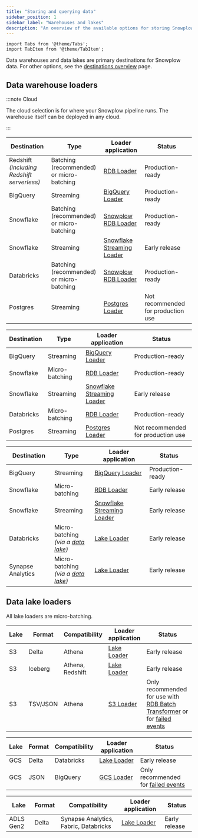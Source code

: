 ```yaml
---
title: "Storing and querying data"
sidebar_position: 1
sidebar_label: "Warehouses and lakes"
description: "An overview of the available options for storing Snowplow data in data warehouses and lakes"
---
```


```mdx-code-block
import Tabs from '@theme/Tabs';
import TabItem from '@theme/TabItem';
```

Data warehouses and data lakes are primary destinations for Snowplow data. For other options, see the [destinations overview](/docs/fundamentals/destinations/index.md) page.

## Data warehouse loaders

:::note Cloud

The cloud selection is for where your Snowplow pipeline runs. The warehouse itself can be deployed in any cloud.

:::

<Tabs groupId="cloud" queryString>
  <TabItem value="aws" label="AWS" default>

| Destination                                    | Type                                         | Loader application                                                                                            | Status                             |
| ---------------------------------------------- | -------------------------------------------- | ------------------------------------------------------------------------------------------------------------- | ---------------------------------- |
| Redshift<br/>_(including Redshift serverless)_ | Batching (recommended)<br/>or micro-batching | [RDB Loader](/docs/api-reference/loaders-storage-targets/snowplow-rdb-loader/index.md)                        | Production-ready                   |
| BigQuery                                       | Streaming                                    | [BigQuery Loader](/docs/api-reference/loaders-storage-targets/bigquery-loader/index.md)                       | Production-ready                   |
| Snowflake                                      | Batching (recommended)<br/>or micro-batching | [Snowplow RDB Loader](/docs/api-reference/loaders-storage-targets/snowplow-rdb-loader/index.md)               | Production-ready                   |
| Snowflake                                      | Streaming                                    | [Snowflake Streaming Loader](/docs/api-reference/loaders-storage-targets/snowflake-streaming-loader/index.md) | Early release                      |
| Databricks                                     | Batching (recommended)<br/>or micro-batching | [Snowplow RDB Loader](/docs/api-reference/loaders-storage-targets/snowplow-rdb-loader/index.md)               | Production-ready                   |
| Postgres                                       | Streaming                                    | [Postgres Loader](/docs/api-reference/loaders-storage-targets/snowplow-postgres-loader/index.md)              | Not recommended for production use |

  </TabItem>
  <TabItem value="gcp" label="GCP">

| Destination | Type           | Loader application                                                                                            | Status                             |
| ----------- | -------------- | ------------------------------------------------------------------------------------------------------------- | ---------------------------------- |
| BigQuery    | Streaming      | [BigQuery Loader](/docs/api-reference/loaders-storage-targets/bigquery-loader/index.md)                       | Production-ready                   |
| Snowflake   | Micro-batching | [RDB Loader](/docs/api-reference/loaders-storage-targets/snowplow-rdb-loader/index.md)                        | Production-ready                   |
| Snowflake   | Streaming      | [Snowflake Streaming Loader](/docs/api-reference/loaders-storage-targets/snowflake-streaming-loader/index.md) | Early release                      |
| Databricks  | Micro-batching | [RDB Loader](/docs/api-reference/loaders-storage-targets/snowplow-rdb-loader/index.md)                        | Production-ready                   |
| Postgres    | Streaming      | [Postgres Loader](/docs/api-reference/loaders-storage-targets/snowplow-postgres-loader/index.md)              | Not recommended for production use |

  </TabItem>
    <TabItem value="azure" label="Azure">

| Destination       | Type                                                         | Loader application                                                                                            | Status           |
| ----------------- | ------------------------------------------------------------ | ------------------------------------------------------------------------------------------------------------- | ---------------- |
| BigQuery          | Streaming                                                    | [BigQuery Loader](/docs/api-reference/loaders-storage-targets/bigquery-loader/index.md)                       | Production-ready |
| Snowflake         | Micro-batching                                               | [RDB Loader](/docs/api-reference/loaders-storage-targets/snowplow-rdb-loader/index.md)                        | Early release    |
| Snowflake         | Streaming                                                    | [Snowflake Streaming Loader](/docs/api-reference/loaders-storage-targets/snowflake-streaming-loader/index.md) | Early release    |
| Databricks        | Micro-batching<br/>_(via a [data lake](#data-lake-loaders))_ | [Lake Loader](/docs/api-reference/loaders-storage-targets/lake-loader/index.md)                               | Early release    |
| Synapse Analytics | Micro-batching<br/>_(via a [data lake](#data-lake-loaders))_ | [Lake Loader](/docs/api-reference/loaders-storage-targets/lake-loader/index.md)                               | Early release    |

  </TabItem>
</Tabs>

## Data lake loaders

All lake loaders are micro-batching.

<Tabs groupId="cloud" queryString>
  <TabItem value="aws" label="AWS" default>

| Lake | Format   | Compatibility    | Loader application                                                              | Status                                                                                                                                                                                                                                         |
| ---- | -------- | ---------------- | ------------------------------------------------------------------------------- | ---------------------------------------------------------------------------------------------------------------------------------------------------------------------------------------------------------------------------------------------- |
| S3   | Delta    | Athena           | [Lake Loader](/docs/api-reference/loaders-storage-targets/lake-loader/index.md) | Early release                                                                                                                                                                                                                                  |
| S3   | Iceberg  | Athena, Redshift | [Lake Loader](/docs/api-reference/loaders-storage-targets/lake-loader/index.md) | Early release                                                                                                                                                                                                                                  |
| S3   | TSV/JSON | Athena           | [S3 Loader](/docs/api-reference/loaders-storage-targets/s3-loader/index.md)     | Only recommended for use with [RDB Batch Transformer](/docs/api-reference/loaders-storage-targets/snowplow-rdb-loader/transforming-enriched-data/spark-transformer/index.md) or for [failed events](/docs/fundamentals/failed-events/index.md) |

  </TabItem>
  <TabItem value="gcp" label="GCP">

| Lake | Format | Compatibility | Loader application                                                                             | Status                                                                          |
| ---- | ------ | ------------- | ---------------------------------------------------------------------------------------------- | ------------------------------------------------------------------------------- |
| GCS  | Delta  | Databricks    | [Lake Loader](/docs/api-reference/loaders-storage-targets/lake-loader/index.md)                | Early release                                                                   |
| GCS  | JSON   | BigQuery      | [GCS Loader](/docs/api-reference/loaders-storage-targets/google-cloud-storage-loader/index.md) | Only recommended for [failed events](/docs/fundamentals/failed-events/index.md) |

  </TabItem>
    <TabItem value="azure" label="Azure">

| Lake      | Format | Compatibility                         | Loader application                                                              | Status        |
| --------- | ------ | ------------------------------------- | ------------------------------------------------------------------------------- | ------------- |
| ADLS Gen2 | Delta  | Synapse Analytics, Fabric, Databricks | [Lake Loader](/docs/api-reference/loaders-storage-targets/lake-loader/index.md) | Early release |

  </TabItem>
</Tabs>
